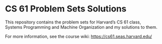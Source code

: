 CS 61 Problem Sets Solutions
==================

This repository contains the problem sets for Harvard’s CS 61 class, Systems
Programming and Machine Organization and my solutions to them.

For more information, see the course wiki:
https://cs61.seas.harvard.edu/
